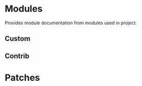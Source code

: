 # Modules

Provides module documentation from modules used in project.

## Custom

## Contrib

# Patches
